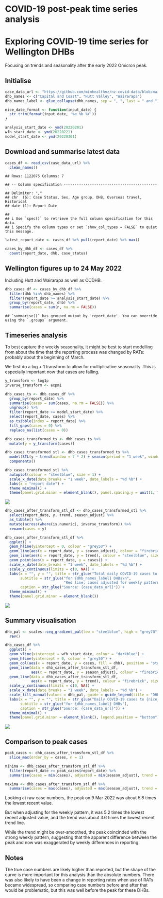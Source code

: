 COVID-19 post-peak time series analysis
================

# Exploring COVID-19 time series for Wellington DHBs

Focusing on trends and seasonality after the early 2022 Omicron peak.

## Initialise

``` r
case_data_url <- "https://github.com/minhealthnz/nz-covid-data/blob/main/cases/covid-cases.csv?raw=true"
dhb_names <- c("Capital and Coast", "Hutt Valley", "Wairarapa")
dhb_names_label <- glue_collapse(dhb_names, sep = ", ", last = " and ")

nice_date_format <- function(input_date) {
  str_trim(format(input_date, '%e %b %Y'))
}

analysis_start_date <- ymd(20220201)
wfh_start_date <- ymd(20220221)
model_start_date <- ymd(20220301)
```

## Download and summarise latest data

``` r
cases_df <- read_csv(case_data_url) %>% 
  clean_names()
```

    ## Rows: 1122075 Columns: 7

    ## -- Column specification --------------------------------------------------------
    ## Delimiter: ","
    ## chr  (6): Case Status, Sex, Age group, DHB, Overseas travel, Historical
    ## date (1): Report Date

    ## 
    ## i Use `spec()` to retrieve the full column specification for this data.
    ## i Specify the column types or set `show_col_types = FALSE` to quiet this message.

``` r
latest_report_date <- cases_df %>% pull(report_date) %>% max()

cases_by_dhb_df <- cases_df %>% 
  count(report_date, dhb, case_status)
```

## Wellington figures up to 24 May 2022

Including Hutt and Wairarapa as well as CCDHB.

``` r
dhb_cases_df <- cases_by_dhb_df %>% 
  filter(dhb %in% dhb_names) %>% 
  filter(report_date >= analysis_start_date) %>% 
  group_by(report_date, dhb) %>% 
  summarise(cases = sum(n, na.rm = FALSE))
```

    ## `summarise()` has grouped output by 'report_date'. You can override using the `.groups` argument.

## Timeseries analysis

To best capture the weekly seasonality, it might be best to start modelling from about the time that the reporting process was changed by RATs: probably about the beginning of March.

We first do a log + 1 transform to allow for multiplicative seasonality. This is especially important now that cases are falling.

``` r
y_transform <- log1p
inverse_transform <- expm1

dhb_cases_ts <- dhb_cases_df %>% 
  group_by(report_date) %>% 
  summarise(cases = sum(cases, na.rm = FALSE)) %>% 
  ungroup() %>% 
  filter(report_date >= model_start_date) %>% 
  select(report_date, cases) %>% 
  as_tsibble(index = report_date) %>% 
  fill_gaps(cases = 0) %>% 
  replace_na(list(cases = 0))

dhb_cases_transformed_ts <- dhb_cases_ts %>% 
  mutate(y = y_transform(cases))

dhb_cases_transformed_stl <- dhb_cases_transformed_ts %>% 
  model(STL(y ~ trend(window = 7 * 2) + season(period = "1 week", window = Inf))) %>% 
  components()

dhb_cases_transformed_stl %>% 
  autoplot(colour = "steelblue", size = 1) +
  scale_x_date(date_breaks = "1 week", date_labels = "%d %b") +
  labs(x = "report date") +
  theme_minimal() +
  theme(panel.grid.minor = element_blank(), panel.spacing.y = unit(1, "lines"))
```

![](covid-post-peak-analysis_files/figure-markdown_github/ts-analysis-1.png)

``` r
dhb_cases_after_transform_stl_df <- dhb_cases_transformed_stl %>% 
  select(report_date, y, trend, season_adjust) %>% 
  as_tibble() %>% 
  mutate(across(where(is.numeric), inverse_transform)) %>% 
  rename(cases = y)

dhb_cases_after_transform_stl_df %>% 
  ggplot() +
  geom_hline(yintercept = 0, colour = "grey50") +
  geom_line(aes(x = report_date, y = season_adjust), colour = "firebrick", size = 1) +
  geom_line(aes(x = report_date, y = trend), colour = "steelblue", size = 1) +
  geom_point(aes(x = report_date, y = cases)) +
  scale_x_date(date_breaks = "1 week", date_labels = "%d %b") +
  scale_y_continuous(limits = c(0, NA)) +
  labs(x = "", y = "", title = str_glue("Total daily COVID-19 cases to {nice_date_format(latest_report_date)}"),
       subtitle = str_glue("for {dhb_names_label} DHBs\n", 
                           "Red line: cases adjusted for weekly pattern. Blue line: trend component."),
       caption = str_glue("Source: {case_data_url}")) +
  theme_minimal() +
  theme(panel.grid.minor = element_blank())
```

![](covid-post-peak-analysis_files/figure-markdown_github/ts-analysis-2.png)

## Summary visualisation

``` r
dhb_pal <- scales::seq_gradient_pal(low = "steelblue", high = "grey70")(seq(0, 1,length.out = length(dhb_names))) %>% 
  rev()

dhb_cases_df %>%
  ggplot() +
  geom_vline(xintercept = wfh_start_date, colour = "darkblue") +
  geom_hline(yintercept = 0, colour = "grey50") +
  geom_col(aes(x = report_date, y = cases, fill = dhb), position = "stack", width = 0.8) +
  geom_line(data = dhb_cases_after_transform_stl_df,
            aes(x = report_date, y = season_adjust), colour = "firebrick", size = 0.5) +
  geom_line(data = dhb_cases_after_transform_stl_df,
            aes(x = report_date, y = trend), colour = "firebrick", size = 1) +
  scale_y_continuous(limits = c(0, NA)) +
  scale_x_date(date_breaks = "1 week", date_labels = "%d %b") +
  scale_fill_manual(values = dhb_pal, guide = guide_legend(title = "DHB")) +
  labs(x = "", y = "", title = str_glue("Daily COVID-19 cases to {nice_date_format(latest_report_date)}"),
       subtitle = str_glue("for {dhb_names_label} DHBs"),
       caption = str_glue("Source: {case_data_url}")) +
  theme_minimal() +
  theme(panel.grid.minor = element_blank(), legend.position = "bottom")
```

![](covid-post-peak-analysis_files/figure-markdown_github/combined-vis-1.png)

## Comparison to peak cases

``` r
peak_cases <- dhb_cases_after_transform_stl_df %>% 
  slice_max(order_by = cases, n = 1)

minima <- dhb_cases_after_transform_stl_df %>% 
  filter(report_date >= peak_cases$report_date) %>% 
  summarise(cases = min(cases), adjusted = min(season_adjust), trend = min(trend))

maxima <- dhb_cases_after_transform_stl_df %>% 
  summarise(cases = max(cases), adjusted = max(season_adjust), trend = max(trend))
```

Looking at raw case numbers, the peak on 9 Mar 2022 was about 5.8 times the lowest recent value.

But when adjusting for the weekly pattern, it was 5.2 times the lowest recent adjusted value, and the trend was about 3.6 times the lowest recent trend line.

While the trend might be over-smoothed, the peak coincinded with the strong weekly pattern, suggesting that the apparent difference between the peak and now was exaggerated by weekly differences in reporting.

## Notes

The true case numbers are likely higher than reported, but the shape of the curve is more important for this analysis than the absolute numbers. There was also likely to have been a change in reporting rates when use of RATs became widespread, so comparing case numbers before and after that would be problematic, but this was well before the peak for these DHBs.
